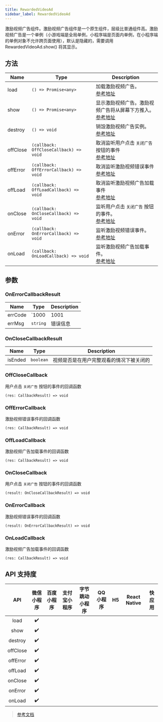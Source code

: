 ```yaml
---
title: RewardedVideoAd
sidebar_label: RewardedVideoAd
---
```


激励视频广告组件。激励视频广告组件是一个原生组件，层级比普通组件高。激励视频广告是一个单例（小游戏端是全局单例，小程序端是页面内单例，在小程序端的单例对象不允许跨页面使用），默认是隐藏的，需要调用 RewardedVideoAd.show() 将其显示。

## 方法

| Name | Type | Description |
| --- | --- | --- |
| load | `() => Promise<any>` | 加载激励视频广告。<br />[参考地址](https://developers.weixin.qq.com/miniprogram/dev/api/ad/RewardedVideoAd.load.html) |
| show | `() => Promise<any>` | 显示激励视频广告。激励视频广告将从屏幕下方推入。<br />[参考地址](https://developers.weixin.qq.com/miniprogram/dev/api/ad/RewardedVideoAd.show.html) |
| destroy | `() => void` | 销毁激励视频广告实例。<br />[参考地址](https://developers.weixin.qq.com/miniprogram/dev/api/ad/RewardedVideoAd.destroy.html) |
| offClose | `(callback: OffCloseCallback) => void` | 取消监听用户点击 `关闭广告` 按钮的事件<br />[参考地址](https://developers.weixin.qq.com/miniprogram/dev/api/ad/RewardedVideoAd.offClose.html) |
| offError | `(callback: OffErrorCallback) => void` | 取消监听激励视频错误事件<br />[参考地址](https://developers.weixin.qq.com/miniprogram/dev/api/ad/RewardedVideoAd.offError.html) |
| offLoad | `(callback: OffLoadCallback) => void` | 取消监听激励视频广告加载事件<br />[参考地址](https://developers.weixin.qq.com/miniprogram/dev/api/ad/RewardedVideoAd.offLoad.html) |
| onClose | `(callback: OnCloseCallback) => void` | 监听用户点击 `关闭广告` 按钮的事件。<br />[参考地址](https://developers.weixin.qq.com/miniprogram/dev/api/ad/RewardedVideoAd.onClose.html) |
| onError | `(callback: OnErrorCallback) => void` | 监听激励视频错误事件。<br />[参考地址](https://developers.weixin.qq.com/miniprogram/dev/api/ad/RewardedVideoAd.onError.html) |
| onLoad | `(callback: OnLoadCallback) => void` | 监听激励视频广告加载事件。<br />[参考地址](https://developers.weixin.qq.com/miniprogram/dev/api/ad/RewardedVideoAd.onLoad.html) |

## 参数

### OnErrorCallbackResult

| Name | Type | Description |
| --- | --- | --- |
| errCode | `1000 | 1001 | 1002 | 1003 | 1004 | 1005 | 1006 | 1007 | 1008` | 错误码<br />[参考地址](https://nervjs.github.io/taro/docs/apis/General#AdErrCode) |
| errMsg | `string` | 错误信息 |

### OnCloseCallbackResult

| Name | Type | Description |
| --- | --- | --- |
| isEnded | `boolean` | 视频是否是在用户完整观看的情况下被关闭的 |

### OffCloseCallback

用户点击 `关闭广告` 按钮的事件的回调函数

```tsx
(res: CallbackResult) => void
```

### OffErrorCallback

激励视频错误事件的回调函数

```tsx
(res: CallbackResult) => void
```

### OffLoadCallback

激励视频广告加载事件的回调函数

```tsx
(res: CallbackResult) => void
```

### OnCloseCallback

用户点击 `关闭广告` 按钮的事件的回调函数

```tsx
(result: OnCloseCallbackResult) => void
```

### OnErrorCallback

激励视频错误事件的回调函数

```tsx
(result: OnErrorCallbackResult) => void
```

### OnLoadCallback

激励视频广告加载事件的回调函数

```tsx
(res: CallbackResult) => void
```


## API 支持度

| API | 微信小程序 | 百度小程序 | 支付宝小程序 | 字节跳动小程序 | QQ 小程序 | H5 | React Native | 快应用 |
| :---: | :---: | :---: | :---: | :---: | :---: | :---: | :---: | :---: |
| load | ✔️ |  |  |  |  |  |  |  |
| show | ✔️ |  |  |  |  |  |  |  |
| destroy | ✔️ |  |  |  |  |  |  |  |
| offClose | ✔️ |  |  |  |  |  |  |  |
| offError | ✔️ |  |  |  |  |  |  |  |
| offLoad | ✔️ |  |  |  |  |  |  |  |
| onClose | ✔️ |  |  |  |  |  |  |  |
| onError | ✔️ |  |  |  |  |  |  |  |
| onLoad | ✔️ |  |  |  |  |  |  |  |

> [参考文档](https://developers.weixin.qq.com/miniprogram/dev/api/ad/RewardedVideoAd.html)
